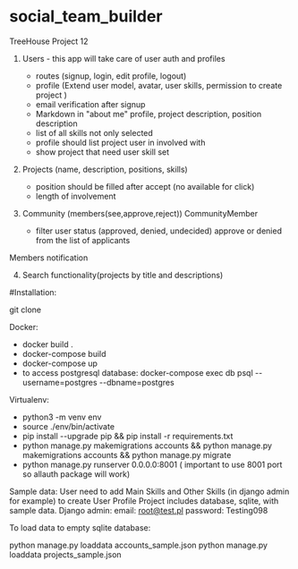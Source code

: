 # social_team_builder
TreeHouse Project 12

1. Users - this app will take care of user auth and profiles
    - routes (signup, login, edit profile, logout)
    - profile (Extend user model, avatar, user skills, permission to create project )
    - email verification after signup
    - Markdown in "about me" profile, project description, position description
    - list of all skills not only selected
    - profile should list project user in involved with
    - show project that need user skill set

2. Projects (name, description, positions, skills)
    - position should be filled after accept (no available for click)
    - length of involvement

3. Community (members(see,approve,reject))  CommunityMember
    - filter user status (approved, denied, undecided)
    approve or denied from the list of applicants

Members notification

4. Search functionality(projects by title and descriptions)

#Installation:

git clone

Docker: 
- docker build . 
- docker-compose build 
- docker-compose up 
- to access postgresql database: docker-compose exec db psql --username=postgres --dbname=postgres

Virtualenv: 
- python3 -m venv env 
- source ./env/bin/activate 
- pip install --upgrade pip && pip install -r requirements.txt 
- python manage.py makemigrations accounts && python manage.py makemigrations accounts && python manage.py migrate 
- python manage.py runserver 0.0.0.0:8001 ( important to use 8001 port so allauth package will work)

Sample data: User need to add Main Skills and Other Skills (in django admin for example) to create User Profile
Project includes database, sqlite, with sample data.
Django admin:
email: root@test.pl
password: Testing098

To load data to empty sqlite database:

python manage.py loaddata accounts_sample.json
python manage.py loaddata projects_sample.json
